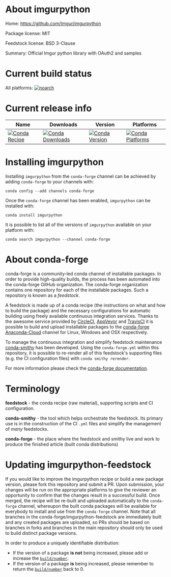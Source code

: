 About imgurpython
=================

Home: https://github.com/Imgur/imgurpython

Package license: MIT

Feedstock license: BSD 3-Clause

Summary: Official Imgur python library with OAuth2 and samples



Current build status
====================

All platforms:
[![noarch](https://img.shields.io/circleci/project/github/conda-forge/imgurpython-feedstock/master.svg?label=noarch)](https://circleci.com/gh/conda-forge/imgurpython-feedstock)

Current release info
====================

| Name | Downloads | Version | Platforms |
| --- | --- | --- | --- |
| [![Conda Recipe](https://img.shields.io/badge/recipe-imgurpython-green.svg)](https://anaconda.org/conda-forge/imgurpython) | [![Conda Downloads](https://img.shields.io/conda/dn/conda-forge/imgurpython.svg)](https://anaconda.org/conda-forge/imgurpython) | [![Conda Version](https://img.shields.io/conda/vn/conda-forge/imgurpython.svg)](https://anaconda.org/conda-forge/imgurpython) | [![Conda Platforms](https://img.shields.io/conda/pn/conda-forge/imgurpython.svg)](https://anaconda.org/conda-forge/imgurpython) |

Installing imgurpython
======================

Installing `imgurpython` from the `conda-forge` channel can be achieved by adding `conda-forge` to your channels with:

```
conda config --add channels conda-forge
```

Once the `conda-forge` channel has been enabled, `imgurpython` can be installed with:

```
conda install imgurpython
```

It is possible to list all of the versions of `imgurpython` available on your platform with:

```
conda search imgurpython --channel conda-forge
```


About conda-forge
=================

conda-forge is a community-led conda channel of installable packages.
In order to provide high-quality builds, the process has been automated into the
conda-forge GitHub organization. The conda-forge organization contains one repository
for each of the installable packages. Such a repository is known as a *feedstock*.

A feedstock is made up of a conda recipe (the instructions on what and how to build
the package) and the necessary configurations for automatic building using freely
available continuous integration services. Thanks to the awesome service provided by
[CircleCI](https://circleci.com/), [AppVeyor](http://www.appveyor.com/)
and [TravisCI](https://travis-ci.org/) it is possible to build and upload installable
packages to the [conda-forge](https://anaconda.org/conda-forge)
[Anaconda-Cloud](http://docs.anaconda.org/) channel for Linux, Windows and OSX respectively.

To manage the continuous integration and simplify feedstock maintenance
[conda-smithy](http://github.com/conda-forge/conda-smithy) has been developed.
Using the ``conda-forge.yml`` within this repository, it is possible to re-render all of
this feedstock's supporting files (e.g. the CI configuration files) with ``conda smithy rerender``.

For more information please check the [conda-forge documentation](https://conda-forge.org/docs/).

Terminology
===========

**feedstock** - the conda recipe (raw material), supporting scripts and CI configuration.

**conda-smithy** - the tool which helps orchestrate the feedstock.
                   Its primary use is in the construction of the CI ``.yml`` files
                   and simplify the management of *many* feedstocks.

**conda-forge** - the place where the feedstock and smithy live and work to
                  produce the finished article (built conda distributions)


Updating imgurpython-feedstock
==============================

If you would like to improve the imgurpython recipe or build a new
package version, please fork this repository and submit a PR. Upon submission,
your changes will be run on the appropriate platforms to give the reviewer an
opportunity to confirm that the changes result in a successful build. Once
merged, the recipe will be re-built and uploaded automatically to the
`conda-forge` channel, whereupon the built conda packages will be available for
everybody to install and use from the `conda-forge` channel.
Note that all branches in the conda-forge/imgurpython-feedstock are
immediately built and any created packages are uploaded, so PRs should be based
on branches in forks and branches in the main repository should only be used to
build distinct package versions.

In order to produce a uniquely identifiable distribution:
 * If the version of a package **is not** being increased, please add or increase
   the [``build/number``](http://conda.pydata.org/docs/building/meta-yaml.html#build-number-and-string).
 * If the version of a package **is** being increased, please remember to return
   the [``build/number``](http://conda.pydata.org/docs/building/meta-yaml.html#build-number-and-string)
   back to 0.